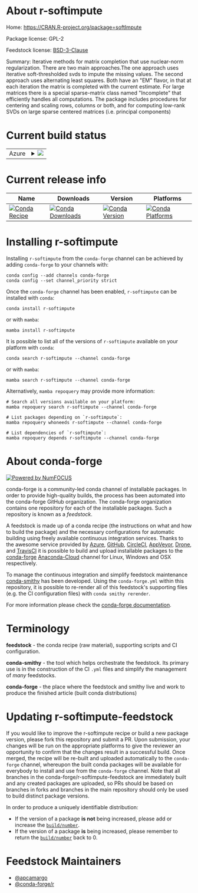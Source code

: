 About r-softimpute
==================

Home: https://CRAN.R-project.org/package=softImpute

Package license: GPL-2

Feedstock license: [BSD-3-Clause](https://github.com/conda-forge/r-softimpute-feedstock/blob/main/LICENSE.txt)

Summary: Iterative methods for matrix completion that use nuclear-norm regularization. There are two main approaches.The one approach uses iterative soft-thresholded svds to impute the missing values. The second approach uses alternating least squares. Both have an "EM" flavor, in that at each iteration the matrix is completed with the current estimate. For large matrices there is a special sparse-matrix class named "Incomplete" that efficiently handles all computations. The package includes procedures for centering and scaling rows, columns or both, and for computing low-rank SVDs on large sparse centered matrices (i.e. principal components)

Current build status
====================


<table>
    
  <tr>
    <td>Azure</td>
    <td>
      <details>
        <summary>
          <a href="https://dev.azure.com/conda-forge/feedstock-builds/_build/latest?definitionId=1641&branchName=main">
            <img src="https://dev.azure.com/conda-forge/feedstock-builds/_apis/build/status/r-softimpute-feedstock?branchName=main">
          </a>
        </summary>
        <table>
          <thead><tr><th>Variant</th><th>Status</th></tr></thead>
          <tbody><tr>
              <td>linux_64_r_base4.1</td>
              <td>
                <a href="https://dev.azure.com/conda-forge/feedstock-builds/_build/latest?definitionId=1641&branchName=main">
                  <img src="https://dev.azure.com/conda-forge/feedstock-builds/_apis/build/status/r-softimpute-feedstock?branchName=main&jobName=linux&configuration=linux_64_r_base4.1" alt="variant">
                </a>
              </td>
            </tr><tr>
              <td>linux_64_r_base4.2</td>
              <td>
                <a href="https://dev.azure.com/conda-forge/feedstock-builds/_build/latest?definitionId=1641&branchName=main">
                  <img src="https://dev.azure.com/conda-forge/feedstock-builds/_apis/build/status/r-softimpute-feedstock?branchName=main&jobName=linux&configuration=linux_64_r_base4.2" alt="variant">
                </a>
              </td>
            </tr><tr>
              <td>osx_64_r_base4.1</td>
              <td>
                <a href="https://dev.azure.com/conda-forge/feedstock-builds/_build/latest?definitionId=1641&branchName=main">
                  <img src="https://dev.azure.com/conda-forge/feedstock-builds/_apis/build/status/r-softimpute-feedstock?branchName=main&jobName=osx&configuration=osx_64_r_base4.1" alt="variant">
                </a>
              </td>
            </tr><tr>
              <td>osx_64_r_base4.2</td>
              <td>
                <a href="https://dev.azure.com/conda-forge/feedstock-builds/_build/latest?definitionId=1641&branchName=main">
                  <img src="https://dev.azure.com/conda-forge/feedstock-builds/_apis/build/status/r-softimpute-feedstock?branchName=main&jobName=osx&configuration=osx_64_r_base4.2" alt="variant">
                </a>
              </td>
            </tr><tr>
              <td>win_64</td>
              <td>
                <a href="https://dev.azure.com/conda-forge/feedstock-builds/_build/latest?definitionId=1641&branchName=main">
                  <img src="https://dev.azure.com/conda-forge/feedstock-builds/_apis/build/status/r-softimpute-feedstock?branchName=main&jobName=win&configuration=win_64_" alt="variant">
                </a>
              </td>
            </tr>
          </tbody>
        </table>
      </details>
    </td>
  </tr>
</table>

Current release info
====================

| Name | Downloads | Version | Platforms |
| --- | --- | --- | --- |
| [![Conda Recipe](https://img.shields.io/badge/recipe-r--softimpute-green.svg)](https://anaconda.org/conda-forge/r-softimpute) | [![Conda Downloads](https://img.shields.io/conda/dn/conda-forge/r-softimpute.svg)](https://anaconda.org/conda-forge/r-softimpute) | [![Conda Version](https://img.shields.io/conda/vn/conda-forge/r-softimpute.svg)](https://anaconda.org/conda-forge/r-softimpute) | [![Conda Platforms](https://img.shields.io/conda/pn/conda-forge/r-softimpute.svg)](https://anaconda.org/conda-forge/r-softimpute) |

Installing r-softimpute
=======================

Installing `r-softimpute` from the `conda-forge` channel can be achieved by adding `conda-forge` to your channels with:

```
conda config --add channels conda-forge
conda config --set channel_priority strict
```

Once the `conda-forge` channel has been enabled, `r-softimpute` can be installed with `conda`:

```
conda install r-softimpute
```

or with `mamba`:

```
mamba install r-softimpute
```

It is possible to list all of the versions of `r-softimpute` available on your platform with `conda`:

```
conda search r-softimpute --channel conda-forge
```

or with `mamba`:

```
mamba search r-softimpute --channel conda-forge
```

Alternatively, `mamba repoquery` may provide more information:

```
# Search all versions available on your platform:
mamba repoquery search r-softimpute --channel conda-forge

# List packages depending on `r-softimpute`:
mamba repoquery whoneeds r-softimpute --channel conda-forge

# List dependencies of `r-softimpute`:
mamba repoquery depends r-softimpute --channel conda-forge
```


About conda-forge
=================

[![Powered by
NumFOCUS](https://img.shields.io/badge/powered%20by-NumFOCUS-orange.svg?style=flat&colorA=E1523D&colorB=007D8A)](https://numfocus.org)

conda-forge is a community-led conda channel of installable packages.
In order to provide high-quality builds, the process has been automated into the
conda-forge GitHub organization. The conda-forge organization contains one repository
for each of the installable packages. Such a repository is known as a *feedstock*.

A feedstock is made up of a conda recipe (the instructions on what and how to build
the package) and the necessary configurations for automatic building using freely
available continuous integration services. Thanks to the awesome service provided by
[Azure](https://azure.microsoft.com/en-us/services/devops/), [GitHub](https://github.com/),
[CircleCI](https://circleci.com/), [AppVeyor](https://www.appveyor.com/),
[Drone](https://cloud.drone.io/welcome), and [TravisCI](https://travis-ci.com/)
it is possible to build and upload installable packages to the
[conda-forge](https://anaconda.org/conda-forge) [Anaconda-Cloud](https://anaconda.org/)
channel for Linux, Windows and OSX respectively.

To manage the continuous integration and simplify feedstock maintenance
[conda-smithy](https://github.com/conda-forge/conda-smithy) has been developed.
Using the ``conda-forge.yml`` within this repository, it is possible to re-render all of
this feedstock's supporting files (e.g. the CI configuration files) with ``conda smithy rerender``.

For more information please check the [conda-forge documentation](https://conda-forge.org/docs/).

Terminology
===========

**feedstock** - the conda recipe (raw material), supporting scripts and CI configuration.

**conda-smithy** - the tool which helps orchestrate the feedstock.
                   Its primary use is in the construction of the CI ``.yml`` files
                   and simplify the management of *many* feedstocks.

**conda-forge** - the place where the feedstock and smithy live and work to
                  produce the finished article (built conda distributions)


Updating r-softimpute-feedstock
===============================

If you would like to improve the r-softimpute recipe or build a new
package version, please fork this repository and submit a PR. Upon submission,
your changes will be run on the appropriate platforms to give the reviewer an
opportunity to confirm that the changes result in a successful build. Once
merged, the recipe will be re-built and uploaded automatically to the
`conda-forge` channel, whereupon the built conda packages will be available for
everybody to install and use from the `conda-forge` channel.
Note that all branches in the conda-forge/r-softimpute-feedstock are
immediately built and any created packages are uploaded, so PRs should be based
on branches in forks and branches in the main repository should only be used to
build distinct package versions.

In order to produce a uniquely identifiable distribution:
 * If the version of a package **is not** being increased, please add or increase
   the [``build/number``](https://docs.conda.io/projects/conda-build/en/latest/resources/define-metadata.html#build-number-and-string).
 * If the version of a package **is** being increased, please remember to return
   the [``build/number``](https://docs.conda.io/projects/conda-build/en/latest/resources/define-metadata.html#build-number-and-string)
   back to 0.

Feedstock Maintainers
=====================

* [@apcamargo](https://github.com/apcamargo/)
* [@conda-forge/r](https://github.com/conda-forge/r/)

